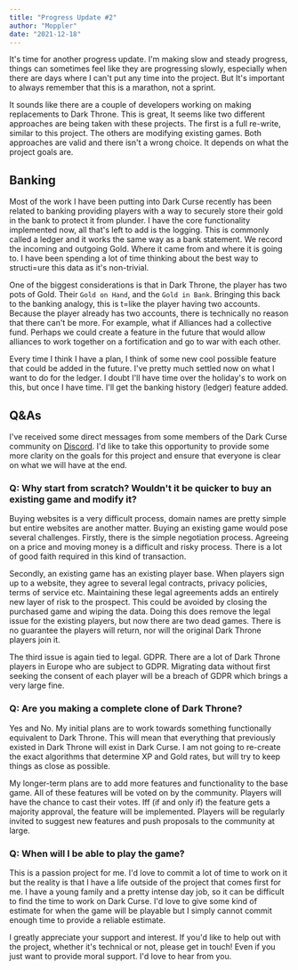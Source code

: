 ```yaml
---
title: "Progress Update #2"
author: "Moppler"
date: "2021-12-18"
---
```

It's time for another progress update. I'm making slow and steady progress,
things can sometimes feel like they are progressing slowly, especially when
there are days where I can't put any time into the project. But It's important
to always remember that this is a marathon, not a sprint.

It sounds like there are a couple of developers working on making replacements
to Dark Throne. This is great, It seems like two different approaches are being
taken with these projects. The first is a full re-write, similar to this
project. The others are modifying existing games. Both approaches are valid and
there isn't a wrong choice. It depends on what the project goals are.

## Banking

Most of the work I have been putting into Dark Curse recently has been related
to banking providing players with a way to securely store their gold in the bank
to protect it from plunder. I have the core functionality implemented now, all
that's left to add is the logging. This is commonly called a ledger and it works
the same way as a bank statement. We record the incoming and outgoing
Gold. Where it came from and where it is going to. I have been spending a lot of
time thinking about the best way to structi=ure this data as it's non-trivial.

One of the biggest considerations is that in Dark Throne, the player has two
pots of Gold. Their `Gold on Hand`, and the `Gold in Bank`. Bringing this back
to the banking analogy, this is t=like the player having two accounts. Because
the player already has two accounts, there is technically no reason that there
can't be more. For example, what if Alliances had a collective fund. Perhaps we
could create a feature in the future that would allow alliances to work together
on a fortification and go to war with each other.

Every time I think I have a plan, I think of some new cool possible feature that
could be added in the future. I've pretty much settled now on what I want to do
for the ledger. I doubt I'll have time over the holiday's to work on this, but
once I have time. I'll get the banking history (ledger) feature added.

## Q&As

I've received some direct messages from some members of the Dark Curse
community on [Discord](https://discord.gg/BCrdJSpXWg). I'd like to take this
opportunity to provide some more clarity on the goals for this project and
ensure that everyone is clear on what we will have at the end.

### Q: Why start from scratch? Wouldn't it be quicker to buy an existing game and modify it?

Buying websites is a very difficult process, domain names are pretty simple but
entire websites are another matter. Buying an existing game would pose several
challenges. Firstly, there is the simple negotiation process. Agreeing on a
price and moving money is a difficult and risky process. There is a lot of good
faith required in this kind of transaction.

Secondly, an existing game has an existing player base. When players sign up to
a website, they agree to several legal contracts, privacy policies, terms of
service etc. Maintaining these legal agreements adds an entirely new layer of
risk to the prospect. This could be avoided by closing the purchased game and
wiping the data. Doing this does remove the legal issue for the existing
players, but now there are two dead games. There is no guarantee the players
will return, nor will the original Dark Throne players join it.

The third issue is again tied to legal. GDPR. There are a lot of Dark Throne
players in Europe who are subject to GDPR. Migrating data without
first seeking the consent of each player will be a breach of GDPR
which brings a very large fine.

### Q: Are you making a complete clone of Dark Throne?

Yes and No. My initial plans are to work towards something functionally
equivalent to Dark Throne. This will mean that everything that previously
existed in Dark Throne will exist in Dark Curse. I am not going to re-create
the exact algorithms that determine XP and Gold rates, but will try to keep
things as close as possible.

My longer-term plans are to add more features and functionality to the base
game. All of these features will be voted on by the community. Players will
have the chance to cast their votes. Iff (if and only if) the feature gets a
majority approval, the feature will be implemented. Players will be regularly
invited to suggest new features and push proposals to the community at large.

### Q: When will I be able to play the game?

This is a passion project for me. I'd love to commit a lot of time to work on
it but the reality is that I have a life outside of the project that comes first
for me. I have a young family and a pretty intense day job, so it can be
difficult to find the time to work on Dark Curse. I'd love to give some kind of
estimate for when the game will be playable but I simply cannot commit enough
time to provide a reliable estimate.

I greatly appreciate your support and interest. If you'd like to help out with
the project, whether it's technical or not, please get in touch! Even if you
just want to provide moral support. I'd love to hear from you.
